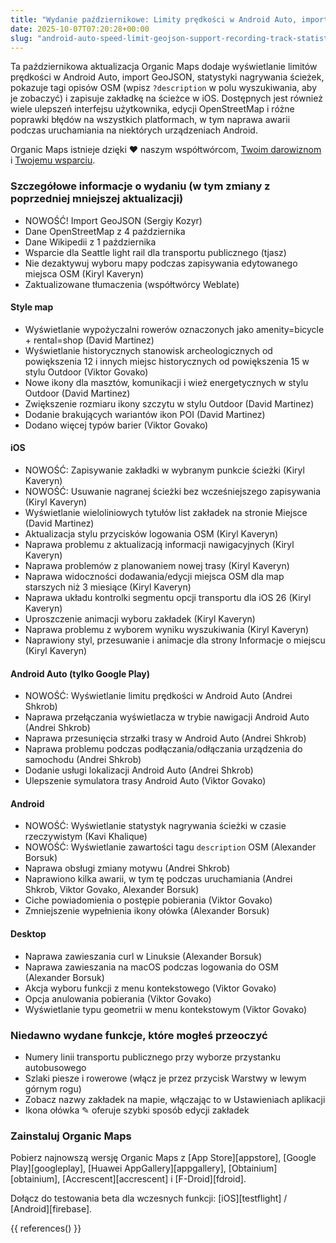 ```yaml
---
title: "Wydanie październikowe: Limity prędkości w Android Auto, import GeoJSON, statystyki nagrywania ścieżek, wyświetlanie tagów opisów OSM, zapisywanie zakładek na wybranej ścieżce w iOS i więcej"
date: 2025-10-07T07:20:28+00:00
slug: "android-auto-speed-limit-geojson-support-recording-track-statistics-osm-description-display"
---
```


Ta październikowa aktualizacja Organic Maps dodaje wyświetlanie limitów prędkości w Android Auto, import GeoJSON, statystyki nagrywania ścieżek, pokazuje tagi opisów OSM (wpisz `?description` w polu wyszukiwania, aby je zobaczyć) i zapisuje zakładkę na ścieżce w iOS. Dostępnych jest również wiele ulepszeń interfejsu użytkownika, edycji OpenStreetMap i różne poprawki błędów na wszystkich platformach, w tym naprawa awarii podczas uruchamiania na niektórych urządzeniach Android.

Organic Maps istnieje dzięki ❤️ naszym współtwórcom, [Twoim darowiznom](@/donate/index.pl.md) i [Twojemu wsparciu](@/contribute/index.pl.md).

### Szczegółowe informacje o wydaniu (w tym zmiany z poprzedniej mniejszej aktualizacji)

- NOWOŚĆ! Import GeoJSON (Sergiy Kozyr)
- Dane OpenStreetMap z 4 października
- Dane Wikipedii z 1 października
- Wsparcie dla Seattle light rail dla transportu publicznego (tjasz)
- Nie dezaktywuj wyboru mapy podczas zapisywania edytowanego miejsca OSM (Kiryl Kaveryn)
- Zaktualizowane tłumaczenia (współtwórcy Weblate)

#### Style map

- Wyświetlanie wypożyczalni rowerów oznaczonych jako amenity=bicycle + rental=shop (David Martinez)
- Wyświetlanie historycznych stanowisk archeologicznych od powiększenia 12 i innych miejsc historycznych od powiększenia 15 w stylu Outdoor (Viktor Govako)
- Nowe ikony dla masztów, komunikacji i wież energetycznych w stylu Outdoor (David Martinez)
- Zwiększenie rozmiaru ikony szczytu w stylu Outdoor (David Martinez)
- Dodanie brakujących wariantów ikon POI (David Martinez)
- Dodano więcej typów barier (Viktor Govako)

#### iOS

- NOWOŚĆ: Zapisywanie zakładki w wybranym punkcie ścieżki (Kiryl Kaveryn)
- NOWOŚĆ: Usuwanie nagranej ścieżki bez wcześniejszego zapisywania (Kiryl Kaveryn)
- Wyświetlanie wieloliniowych tytułów list zakładek na stronie Miejsce (David Martinez)
- Aktualizacja stylu przycisków logowania OSM (Kiryl Kaveryn)
- Naprawa problemu z aktualizacją informacji nawigacyjnych (Kiryl Kaveryn)
- Naprawa problemów z planowaniem nowej trasy (Kiryl Kaveryn)
- Naprawa widoczności dodawania/edycji miejsca OSM dla map starszych niż 3 miesiące (Kiryl Kaveryn)
- Naprawa układu kontrolki segmentu opcji transportu dla iOS 26 (Kiryl Kaveryn)
- Uproszczenie animacji wyboru zakładek (Kiryl Kaveryn)
- Naprawa problemu z wyborem wyniku wyszukiwania (Kiryl Kaveryn)
- Naprawiony styl, przesuwanie i animacje dla strony Informacje o miejscu (Kiryl Kaveryn)

#### Android Auto (tylko Google Play)

- NOWOŚĆ: Wyświetlanie limitu prędkości w Android Auto (Andrei Shkrob)
- Naprawa przełączania wyświetlacza w trybie nawigacji Android Auto (Andrei Shkrob)
- Naprawa przesunięcia strzałki trasy w Android Auto (Andrei Shkrob)
- Naprawa problemu podczas podłączania/odłączania urządzenia do samochodu (Andrei Shkrob)
- Dodanie usługi lokalizacji Android Auto (Andrei Shkrob)
- Ulepszenie symulatora trasy Android Auto (Viktor Govako)

#### Android

- NOWOŚĆ: Wyświetlanie statystyk nagrywania ścieżki w czasie rzeczywistym (Kavi Khalique)
- NOWOŚĆ: Wyświetlanie zawartości tagu `description` OSM (Alexander Borsuk)
- Naprawa obsługi zmiany motywu (Andrei Shkrob)
- Naprawiono kilka awarii, w tym tę podczas uruchamiania (Andrei Shkrob, Viktor Govako, Alexander Borsuk)
- Ciche powiadomienia o postępie pobierania (Viktor Govako)
- Zmniejszenie wypełnienia ikony ołówka (Alexander Borsuk)

#### Desktop

- Naprawa zawieszania curl w Linuksie (Alexander Borsuk)
- Naprawa zawieszania na macOS podczas logowania do OSM (Alexander Borsuk)
- Akcja wyboru funkcji z menu kontekstowego (Viktor Govako)
- Opcja anulowania pobierania (Viktor Govako)
- Wyświetlanie typu geometrii w menu kontekstowym (Viktor Govako)

### Niedawno wydane funkcje, które mogłeś przeoczyć

- Numery linii transportu publicznego przy wyborze przystanku autobusowego
- Szlaki piesze i rowerowe (włącz je przez przycisk Warstwy w lewym górnym rogu)
- Zobacz nazwy zakładek na mapie, włączając to w Ustawieniach aplikacji
- Ikona ołówka ✎ oferuje szybki sposób edycji zakładek

### Zainstaluj Organic Maps

Pobierz najnowszą wersję Organic Maps z [App Store][appstore], [Google Play][googleplay], [Huawei AppGallery][appgallery], [Obtainium][obtainium], [Accrescent][accrescent] i [F-Droid][fdroid].

Dołącz do testowania beta dla wczesnych funkcji: [iOS][testflight] / [Android][firebase].

{{ references() }}
